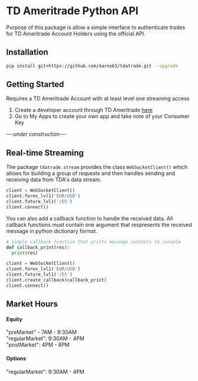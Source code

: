 # TD Ameritrade Python API
Purpose of this package is allow a simple interface to authenticate trades for TD Ameritrade Account Holders using the official API.

## Installation
```bash
pip install git+https://github.com/darno63/tdatrade.git --upgrade
```
  
  
## Getting Started
Requires a TD Ameritrade Account with at least level one streaming access  
1. Create a developer account through TD Ameritrade [here](https://developer.tdameritrade.com/)
2. Go to My Apps to create your own app and take note of your Consumer Key

 ---*under construction*---

## Real-time Streaming
The package `tdatrade.stream` provides the class `WebSocketClient()` which allows for building a group of requests and then handles sending and receiving data from TDA's data stream.  
```python
client = WebSocketClient()
client.forex_lvl1('EUR/USD')
client.future_lvl1('/ES')
client.connect()
```

You can also add a callback function to handle the received data. All callback functions must contain one argument that respresents the received message in python dictionary format.
```python
# simple callback function that prints message contents to console
def callback_print(res):
  print(res)  

client = WebSocketClient()
client.forex_lvl1('EUR/USD')
client.future_lvl1('/ES')
client.create_callback(callback_print)
client.connect()
```

## Market Hours
#### Equity
"preMarket" - 7AM - 9:30AM  
"regularMarket": 9:30AM - 4PM  
"postMarket": 4PM - 8PM

#### Options
"regularMarket": 9:30AM - 4PM
